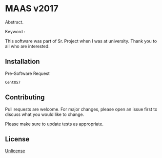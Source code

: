# MAAS v2017

Abstract.

Keyword : 

This software was part of Sr. Project when I was at university. Thank you to all who are interested.

## Installation

Pre-Software Request

```
CentOS7
```

## Contributing
Pull requests are welcome. For major changes, please open an issue first to discuss what you would like to change.

Please make sure to update tests as appropriate.

## License
[Unlicense](https://unlicense.org)
